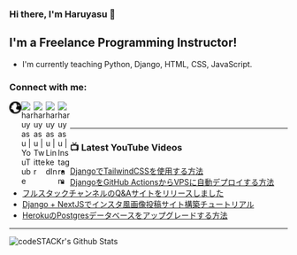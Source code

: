 ### Hi there, I'm Haruyasu 👋

## I'm a Freelance Programming Instructor!
- I'm currently teaching Python, Django, HTML, CSS, JavaScript.

### Connect with me:

[<img align="left" alt="harusoft.net" width="22px" src="https://raw.githubusercontent.com/iconic/open-iconic/master/svg/globe.svg" />][website]
[<img align="left" alt="haruyasu | YouTube" width="22px" src="https://cdn.jsdelivr.net/npm/simple-icons@v3/icons/youtube.svg" />][youtube]
[<img align="left" alt="haruyasu | Twitter" width="22px" src="https://cdn.jsdelivr.net/npm/simple-icons@v3/icons/twitter.svg" />][twitter]
[<img align="left" alt="haruyasu | LinkedIn" width="22px" src="https://cdn.jsdelivr.net/npm/simple-icons@v3/icons/linkedin.svg" />][linkedin]
[<img align="left" alt="haruyasu | Instagram" width="22px" src="https://cdn.jsdelivr.net/npm/simple-icons@v3/icons/instagram.svg" />][instagram]

<br />
<br />

---

### 📺 Latest YouTube Videos
<!-- YOUTUBE:START -->
- [DjangoでTailwindCSSを使用する方法](https://www.youtube.com/watch?v=Piew13LGj_o)
- [DjangoをGitHub ActionsからVPSに自動デプロイする方法](https://www.youtube.com/watch?v=oMuroQTEXf8)
- [フルスタックチャンネルのQ&amp;Aサイトをリリースしました](https://www.youtube.com/watch?v=1411MpGAd6w)
- [Django + NextJSでインスタ風画像投稿サイト構築チュートリアル](https://www.youtube.com/watch?v=RF0scAcL0YM)
- [HerokuのPostgresデータベースをアップグレードする方法](https://www.youtube.com/watch?v=Mqqfkbdp-uc)
<!-- YOUTUBE:END -->

---

<img align="left" alt="codeSTACKr's Github Stats" src="https://github-readme-stats.vercel.app/api?username=haruyasu&show_icons=true&hide_border=true" />

[website]: https://harusoft.net/
[twitter]: https://twitter.com/hathle
[youtube]: https://www.youtube.com/channel/UCjpXqPZM1UPJoiyNVUTixqQ/
[instagram]: https://www.instagram.com/hathle/
[linkedin]: https://www.linkedin.com/in/haruyasu/
